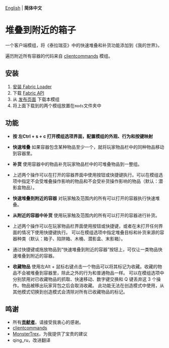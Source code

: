 [English](README.md) | **简体中文**

# 堆叠到附近的箱子
一个客户端模组，将《泰拉瑞亚》中的快速堆叠和补货功能添加到《我的世界》。

遍历附近所有容器的代码来自 [clientcommands](https://github.com/Earthcomputer/clientcommands) 模组。 

## 安装
1. [安装 Fabric Loader](https://fabricmc.net/wiki/player:tutorials:start#installing_fabric_loader)
2. 下载 [Fabric API](https://minecraft.curseforge.com/projects/fabric) 
3. 从 [发布页面](https://github.com/xiaocihua/stack-to-nearby-chests/releases) 下载本模组
4. 将上面下载到的两个模组放置在`mods`文件夹中

## 功能
- **按 左Ctrl + s + c 打开模组选项界面，配置模组的外观、行为和按键映射**  


- **快速堆叠** 如果容器包含某种物品至少一个，就将玩家物品栏中的同种物品移动到容器里。
- **补货** 使用容器中的物品补充玩家物品栏中的可堆叠物品到一整组。  
- 上述两个操作可以在打开的容器界面中使用按钮或快捷键执行。可以在模组选项中指定不会受堆叠操作影响的物品和不会受补货操作影响的物品（默认：潜影盒物品）。


- **快速堆叠到附近的容器** 对玩家触及范围内的所有可以打开的容器执行快速堆叠。
- **从附近的容器中补货** 使用玩家触及范围内的所有可以打开的容器进行补货。  
- 上述两个操作可以在玩家物品栏界面使用按钮或快捷键，或者在未打开任何界面的情况下使用快捷键执行。 
可以在模组选项中指定堆叠目标和补货来源的容器种类（默认：箱子、陷阱箱、木桶、潜影盒、末影箱）。
- 通过快捷键或拖放物品到“快速堆叠到附近的容器”按钮上，可仅让一类物品快速堆叠到附近的容器。


- **收藏物品** 使用左Alt + 鼠标右键点击一个物品可以将其标记为收藏。收藏的物品不会被堆叠到容器里，除此之外的行为和普通物品一样。
可以在模组选项中分别禁用对已收藏物品的抓取、快速移动、数字键交换和 Q 键丢弃这 3 个操作。物品被移出玩家背包之后会取消收藏。
此功能无法在创造模式中使用，从其他模式切换到创造模式会清除对所有已收藏物品的标记。

## 鸣谢
- 所有[**贡献者**](https://github.com/xiaocihua/stack-to-nearby-chests/graphs/contributors)。请接受我衷心的感谢。
- [clientcommands](https://github.com/Earthcomputer/clientcommands)
- [MonsterTrex](https://github.com/MonsterTrex)，为我提供了宝贵的建议
- qing_ru，改进翻译

